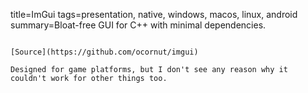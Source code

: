 title=ImGui
tags=presentation, native, windows, macos, linux, android
summary=Bloat-free GUI for C++ with minimal dependencies.
~~~~~~

[Source](https://github.com/ocornut/imgui)

Designed for game platforms, but I don't see any reason why it couldn't work for other things too.

